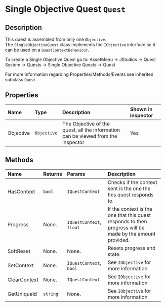 # Single Objective Quest <span class='jdl-questsystem-quests-quest'>`Quest`</span>

## Description

This quest is assembled from only one <span class='jdl-questsystem-objectives-objective'>`Objective`</span>.<br>
The `SingleObjectiveQuest` class implements the <span class='jdl-questsystem-objectives-iobjective'>`IObjective`</span> interface so it can be used on a <span class='jdl-questsystem-questcontexts-questcontextbehaviour'>`QuestContextBehaviour`</span>.<br>

To create a Single Objective Quest go to: AssetMenu &rarr; JStudios &rarr; Quest System &rarr; Quests &rarr; Single Objective Quests &rarr; Quest<br>

For more information regarding Properties/Methods/Events see inherited subclass <span class='jdl-questsystem-quests-quest'>`Quest`</span>.

## Properties
<div class="public-properties-table">

| Name | Type | Description | Shown in inspector
|:--- |:---|:--- | :--- |
| Objective | <span class='jdl-questsystem-objectives-objective'>`Objective`</span> | The Objective of the quest, all the information can be viewed from the inspector | Yes |

</div>

## Methods

| Name | Returns | Params | Description
|:--- |:---|:--- |:--- |
| HasContext | `bool` | <span class='jdl-questsystem-questcontexts-questcontext'>`IQuestContext`</span> | Checks if the context sent is the one the this quest responds to. |
| Progress | None. | <span class='jdl-questsystem-questcontexts-questcontext'>`IQuestContext`</span>, `float` | If the context is the one that this quest responds to then progress will be made by the amount provided. |
| SoftReset | None. | None. | Resets progress and state. |
| SetContext | None. | <span class='jdl-questsystem-questcontexts-questcontext'>`IQuestContext`</span>, `bool` | See <span class='jdl-questsystem-objectives-iobjective'>`IObjective`</span> for more information |
| ClearContext | None. | <span class='jdl-questsystem-questcontexts-questcontext'>`IQuestContext`</span> | See <span class='jdl-questsystem-objectives-iobjective'>`IObjective`</span> for more information |
| GetUniqueId | `string` | None. | See <span class='jdl-questsystem-objectives-iobjective'>`IObjective`</span> for more information |
